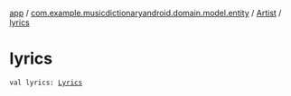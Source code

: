 [app](../../index.md) / [com.example.musicdictionaryandroid.domain.model.entity](../index.md) / [Artist](index.md) / [lyrics](./lyrics.md)

# lyrics

`val lyrics: `[`Lyrics`](../../com.example.musicdictionaryandroid.domain.model.value/-lyrics/index.md)